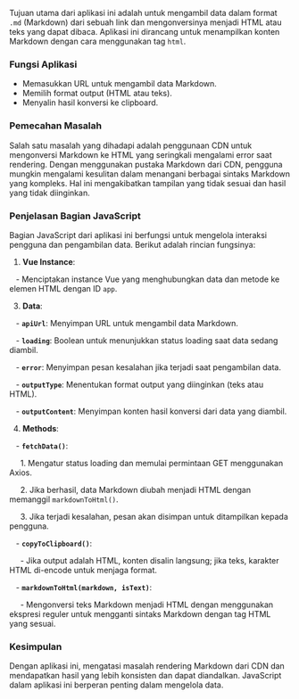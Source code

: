 Tujuan utama dari aplikasi ini adalah untuk mengambil data dalam format `.md` (Markdown) dari sebuah link dan mengonversinya menjadi HTML atau teks yang dapat dibaca. Aplikasi ini dirancang untuk menampilkan konten Markdown dengan cara menggunakan tag `html`.

### Fungsi Aplikasi
- Memasukkan URL untuk mengambil data Markdown.
- Memilih format output (HTML atau teks).
- Menyalin hasil konversi ke clipboard.

### Pemecahan Masalah
Salah satu masalah yang dihadapi adalah penggunaan CDN untuk mengonversi Markdown ke HTML yang seringkali mengalami error saat rendering. Dengan menggunakan pustaka Markdown dari CDN, pengguna mungkin mengalami kesulitan dalam menangani berbagai sintaks Markdown yang kompleks. Hal ini mengakibatkan tampilan yang tidak sesuai dan hasil yang tidak diinginkan.

### Penjelasan Bagian JavaScript
Bagian JavaScript dari aplikasi ini berfungsi untuk mengelola interaksi pengguna dan pengambilan data. Berikut adalah rincian fungsinya:

1. **Vue Instance**:
   
   - Menciptakan instance Vue yang menghubungkan data dan metode ke elemen HTML dengan ID `app`.

3. **Data**:

   - **`apiUrl`**: Menyimpan URL untuk mengambil data Markdown.

   - **`loading`**: Boolean untuk menunjukkan status loading saat data sedang diambil.

   - **`error`**: Menyimpan pesan kesalahan jika terjadi saat pengambilan data.

   - **`outputType`**: Menentukan format output yang diinginkan (teks atau HTML).

   - **`outputContent`**: Menyimpan konten hasil konversi dari data yang diambil.

4. **Methods**:

   - **`fetchData()`**:
   
     1. Mengatur status loading dan memulai permintaan GET menggunakan Axios.

     2. Jika berhasil, data Markdown diubah menjadi HTML dengan memanggil `markdownToHtml()`.

     3. Jika terjadi kesalahan, pesan akan disimpan untuk ditampilkan kepada pengguna.

   - **`copyToClipboard()`**:
   
     - Jika output adalah HTML, konten disalin langsung; jika teks, karakter HTML di-encode untuk menjaga format.

   - **`markdownToHtml(markdown, isText)`**:

     - Mengonversi teks Markdown menjadi HTML dengan menggunakan ekspresi reguler untuk mengganti sintaks Markdown dengan tag HTML yang sesuai.

### Kesimpulan
Dengan aplikasi ini, mengatasi masalah rendering Markdown dari CDN dan mendapatkan hasil yang lebih konsisten dan dapat diandalkan. JavaScript dalam aplikasi ini berperan penting dalam mengelola data.
